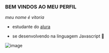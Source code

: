 ### BEM VINDOS AO MEU PERFIL 

*meu nome é vitoria*

- estudante do [alura](https://www.alura.com.br)

- se desenvolvendo na linguagem Javascript 💙


![image](https://media1.tenor.com/m/riUY62dRgjkAAAAC/penguin-welcome.gif)
